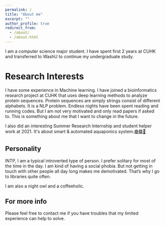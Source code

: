 ```yaml
---
permalink: /
title: "About me"
excerpt: ""
author_profile: true
redirect_from: 
  - /about/
  - /about.html
---
```


I am a computer science major student. I have spent first 2 years at CUHK and transferred to WashU to continue my undergraduate study. 

Research Interests
======
I have some experience in Machine learning. I have joined a bioinformatics research project at CUHK that uses deep learning methods to analyze protein sequences. Protein sequences are simply strings consist of different alphabets. It is a NLP problem. Endless nights have been spent reading and running codes. But I am not very motivated and only read papers if asked to. This is something about me that I want to change in the future. 

I also did an interesting Summer Research Internship and student helper work at 2021. It's about smart & automated aquaponics system.[🟣](https://drive.google.com/file/d/1ueTK1Te-ViMV46YraC8PchIbfYLkWW8z/view?usp=sharing)[🟩](https://docs.google.com/presentation/d/1Y3O0WjN6x09mFBbWYeZV6hCMEbzuyq6x/edit?usp=sharing&ouid=100791604351180704102&rtpof=true&sd=true)[🔷](https://docs.google.com/document/d/1Xu-JIdmGhu4Sik6bgjiJxRRYdh44P1x3/edit?usp=sharing&ouid=100791604351180704102&rtpof=true&sd=true)

Personality
------
INTP, I am a typical introverted type of person. I prefer solitary for most of the time in the day. I am kind of having a social phobia. But not getting in touch with other people all day long makes me demotivated. That’s why I go to libraries quite often. 

I am also a night owl and a coffeeholic.

For more info
------
Please feel free to contact me if you have troubles that my limited experience can help to solve.
